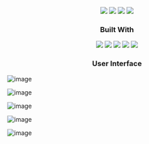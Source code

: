 <p align="center">
<img src="https://img.shields.io/github/issues/mehmetbasrioglu/hrms-front-end?style=for-the-badge"/>   
 <img src="https://img.shields.io/github/forks/mehmetbasrioglu/hrms-front-end?style=for-the-badge"/>
  <img src="https://img.shields.io/github/stars/mehmetbasrioglu/hrms-front-end?style=for-the-badge"/>
   <img src="https://img.shields.io/github/license/mehmetbasrioglu/hrms-front-end?style=for-the-badge"/>

 </p>
 
 
  <h3 align="center"> Built With</h3>
  
  <p align="center">
  <img src="https://img.shields.io/badge/React-61DAFB?style=for-the-badge&logo=react&logoColor=white"/>
  <img src="https://img.shields.io/badge/Redux-764ABC?style=for-the-badge&logo=redux&logoColor=white"/>
  <img src="https://img.shields.io/badge/CSS-1572B6?style=for-the-badge&logo=css3&logoColor=white"/>
   <img src="https://img.shields.io/badge/JavaScript-F7DF1E?style=for-the-badge&logo=javascript&logoColor=white"/>
  <img src="https://img.shields.io/badge/Bootstrap-7952B3?style=for-the-badge&logo=bootstrap&logoColor=white"/>
 </p>
  
 
 <h3 align="center"> User Interface </h3>
 
 <p align="center">
  
  
  ![image](https://user-images.githubusercontent.com/75476607/124363837-772a1480-dc46-11eb-9ce9-c230480e6920.png)

  

  ![image](https://user-images.githubusercontent.com/75476607/124363818-51047480-dc46-11eb-8463-9bc72744342a.png)

  
  ![image](https://user-images.githubusercontent.com/75476607/124363809-33370f80-dc46-11eb-8a45-83feb5de47c0.png)
  
  ![image](https://user-images.githubusercontent.com/75476607/124363854-9163f280-dc46-11eb-9e4b-c42ddfcaa509.png)


  
  ![image](https://user-images.githubusercontent.com/75476607/124363943-ff101e80-dc46-11eb-8baf-0ca6bc62986d.png)


 </p>
 
